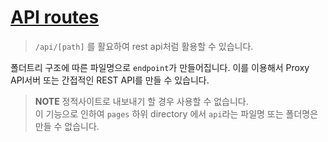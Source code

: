 # [API routes]

> `/api/[path]` 를 활요하여 rest api처럼 활용할 수 있습니다.

폴더트리 구조에 따른 파일명으로 `endpoint`가 만들어집니다. 이를 이용해서 Proxy API서버 또는 간접적인 REST API를 만들 수 있습니다.

> **NOTE**
> 정적사이트로 내보내기 할 경우 사용할 수 없습니다.  
> 이 기능으로 인하여 `pages` 하위 directory 에서 `api`라는 파일명 또는 폴더명은 만들 수 없습니다.

[api routes]: https://nextjs.org/docs/api-routes/introduction
